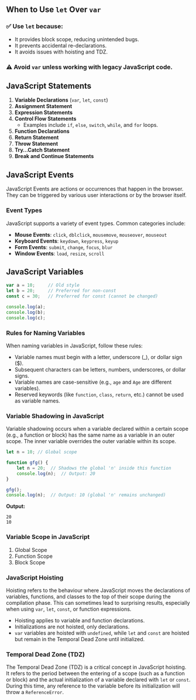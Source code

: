 ## When to Use `let` Over `var`

### ✅ Use `let` because:
- It provides block scope, reducing unintended bugs.
- It prevents accidental re-declarations.
- It avoids issues with hoisting and TDZ.

### ⚠️ Avoid `var` unless working with legacy JavaScript code.

## JavaScript Statements

1. **Variable Declarations** (`var`, `let`, `const`)
2. **Assignment Statement**
3. **Expression Statements**
4. **Control Flow Statements**
    - Examples include `if`, `else`, `switch`, `while`, and `for` loops.
5. **Function Declarations**
6. **Return Statement**
7. **Throw Statement**
8. **Try…Catch Statement**
9. **Break and Continue Statements**

## JavaScript Events

JavaScript Events are actions or occurrences that happen in the browser. They can be triggered by various user interactions or by the browser itself.

### Event Types

JavaScript supports a variety of event types. Common categories include:

- **Mouse Events**: `click`, `dblclick`, `mousemove`, `mouseover`, `mouseout`
- **Keyboard Events**: `keydown`, `keypress`, `keyup`
- **Form Events**: `submit`, `change`, `focus`, `blur`
- **Window Events**: `load`, `resize`, `scroll`

## JavaScript Variables

```javascript
var a = 10;     // Old style
let b = 20;     // Preferred for non-const
const c = 30;   // Preferred for const (cannot be changed)

console.log(a);
console.log(b);
console.log(c);
```

### Rules for Naming Variables

When naming variables in JavaScript, follow these rules:

- Variable names must begin with a letter, underscore (_), or dollar sign ($).
- Subsequent characters can be letters, numbers, underscores, or dollar signs.
- Variable names are case-sensitive (e.g., `age` and `Age` are different variables).
- Reserved keywords (like `function`, `class`, `return`, etc.) cannot be used as variable names.

### Variable Shadowing in JavaScript

Variable shadowing occurs when a variable declared within a certain scope (e.g., a function or block) has the same name as a variable in an outer scope. The inner variable overrides the outer variable within its scope.

```javascript
let n = 10; // Global scope

function gfg() {
    let n = 20;  // Shadows the global 'n' inside this function
    console.log(n);  // Output: 20
}

gfg();
console.log(n);  // Output: 10 (global 'n' remains unchanged)
```

**Output:**
```
20
10
```

### Variable Scope in JavaScript

1. Global Scope
2. Function Scope
3. Block Scope

### JavaScript Hoisting

Hoisting refers to the behaviour where JavaScript moves the declarations of variables, functions, and classes to the top of their scope during the compilation phase. This can sometimes lead to surprising results, especially when using `var`, `let`, `const`, or function expressions.

- Hoisting applies to variable and function declarations.
- Initializations are not hoisted, only declarations.
- `var` variables are hoisted with `undefined`, while `let` and `const` are hoisted but remain in the Temporal Dead Zone until initialized.

### Temporal Dead Zone (TDZ)

The Temporal Dead Zone (TDZ) is a critical concept in JavaScript hoisting. It refers to the period between the entering of a scope (such as a function or block) and the actual initialization of a variable declared with `let` or `const`. During this time, any reference to the variable before its initialization will throw a `ReferenceError`.